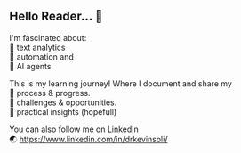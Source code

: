 ## Hello Reader... 💬

I'm fascinated about:
<br> 📍 text analytics
<br>📍 automation and
<br>📍 AI agents

This is my learning journey!
Where I document and share my
<br> 🚀 process & progress.
<br> 🚀 challenges & opportunities.
<br> 🚀 practical insights (hopefull)

You can also follow me on LinkedIn
<br> 🌏 https://www.linkedin.com/in/drkevinsoli/

<!--
**drkevinsoli/drkevinsoli** is a ✨ _special_ ✨ repository because its `README.md` (this file) appears on your GitHub profile.

Here are some ideas to get you started:

- 🔭 I’m currently working on ...
- 🌱 I’m currently learning ...
- 👯 I’m looking to collaborate on ...
- 🤔 I’m looking for help with ...
- 💬 Ask me about ...
- 📫 How to reach me: ...
- 😄 Pronouns: ...
- ⚡ Fun fact: ...
-->
